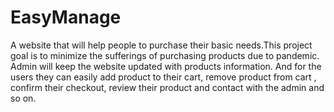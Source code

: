 # EasyManage
A website that will help people to purchase their basic needs.This project goal is to minimize the sufferings of purchasing products due to pandemic.
Admin will keep the website updated with products information. And for the users they can easily add product to their cart, remove product from cart , 
confirm their checkout, review their product and contact with the admin and so on.
